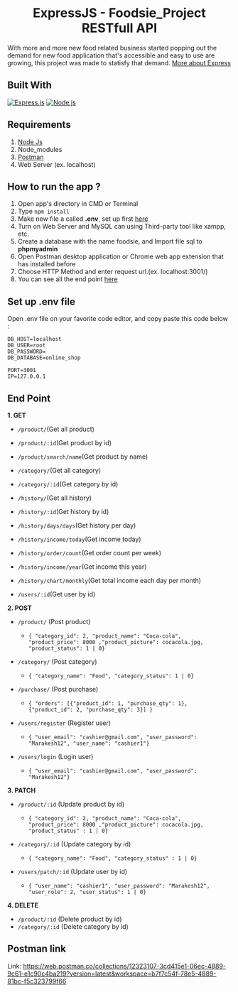 <h1 align="center">ExpressJS - Foodsie_Project RESTfull API</h1>

With more and more new food related business started popping out the demand for new food application that's accessible and easy to use are growing, this project was made to statisfy that demand. [More about Express](https://en.wikipedia.org/wiki/Express.js)

## Built With

[![Express.js](https://img.shields.io/badge/Express.js-4.17.1-orange.svg?style=rounded-square)](https://expressjs.com/en/starter/installing.html)
[![Node.js](https://img.shields.io/badge/Node.js-v.12.18.2-green.svg?style=rounded-square)](https://nodejs.org/)

## Requirements

1. <a href="https://nodejs.org/en/download/">Node Js</a>
2. Node_modules
3. <a href="https://www.getpostman.com/">Postman</a>
4. Web Server (ex. localhost)

## How to run the app ?

1. Open app's directory in CMD or Terminal
2. Type `npm install`
3. Make new file a called **.env**, set up first [here](#set-up-env-file)
4. Turn on Web Server and MySQL can using Third-party tool like xampp, etc.
5. Create a database with the name foodsie, and Import file sql to **phpmyadmin**
6. Open Postman desktop application or Chrome web app extension that has installed before
7. Choose HTTP Method and enter request url.(ex. localhost:3001/)
8. You can see all the end point [here](#end-point)

## Set up .env file

Open .env file on your favorite code editor, and copy paste this code below :

```
DB_HOST=localhost
DB_USER=root
DB_PASSWORD=
DB_DATABASE=online_shop

PORT=3001
IP=127.0.0.1

```

## End Point

**1. GET**

- `/product/`(Get all product)
- `/product/:id`(Get product by id)
- `/product/search/name`(Get product by name)

- `/category/`(Get all category)
- `/category/:id`(Get category by id)

- `/history/`(Get all history)
- `/history/:id`(Get history by id)
- `/history/days/days`(Get history per day)
- `/history/income/today`(Get income today)
- `/history/order/count`(Get order count per week)
- `/history/income/year`(Get income this year)
- `/history/chart/monthly`(Get total income each day per month)

- `/users/:id`(Get user by id)

**2. POST**

- `/product/` (Post product)

  - `{ "category_id": 2, "product_name": "Coca-cola", "product_price": 8000 ,"product_picture": cocacola.jpg, "product_status": 1 | 0}`

- `/category/` (Post category)

  - `{ "category_name": "Food", "category_status": 1 | 0}`

- `/purchase/` (Post purchase)

  - `{ "orders": [{"product_id": 1, "purchase_qty": 1},{"product_id": 2, "purchase_qty": 3}] }`

- `/users/register` (Register user)
  - `{ "user_email": "cashier@gmail.com", "user_password": "Marakesh12", "user_name": "cashier1"}`
- `/users/login` (Login user)
  - `{ "user_email": "cashier@gmail.com", "user_password": "Marakesh12"}`

**3. PATCH**

- `/product/:id` (Update product by id)

  - `{ "category_id": 2, "product_name": "Coca-cola", "product_price": 8000 ,"product_picture": cocacola.jpg, "product_status" : 1 | 0}`

- `/category/:id` (Update category by id)

  - `{ "category_name": "Food", "category_status" : 1 | 0}`

- `/users/patch/:id` (Update user by id)
  - `{ "user_name": "cashier1", "user_password": "Marakesh12", "user_role": 2, "user_status": 1 | 0}`

**4. DELETE**

- `/product/:id` (Delete product by id)
- `/category/:id` (Delete category by id)

## Postman link

Link: https://web.postman.co/collections/12323107-3cd415e1-06ec-4889-9c61-e1c90c4ba219?version=latest&workspace=b7f7c54f-78e5-4889-81bc-f5c323799f66
